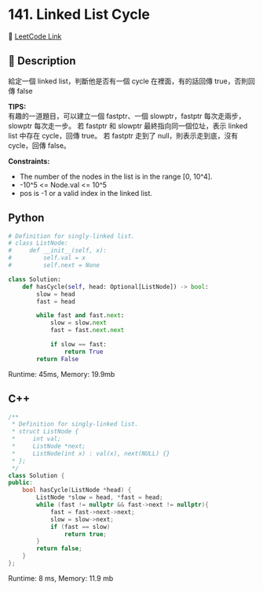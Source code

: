 # 141. Linked List Cycle

🔗 [LeetCode Link](https://leetcode.com/problems/linked-list-cycle/description/)

## :beginner: Description

給定一個 linked list，判斷他是否有一個 cycle 在裡面，有的話回傳 true，否則回傳 false

**TIPS:**  
有趣的一道題目，可以建立一個 fastptr、一個 slowptr，fastptr 每次走兩步，slowptr 每次走一步。
若 fastptr 和 slowptr 最終指向同一個位址，表示 linked list 中存在 cycle，回傳 true。
若 fastptr 走到了 null，則表示走到底，沒有 cycle，回傳 false。

**Constraints:**  
* The number of the nodes in the list is in the range [0, 10^4].
* -10^5 <= Node.val <= 10^5
* pos is -1 or a valid index in the linked list.

## Python 

```python
# Definition for singly-linked list.
# class ListNode:
#     def __init__(self, x):
#         self.val = x
#         self.next = None

class Solution:
    def hasCycle(self, head: Optional[ListNode]) -> bool:
        slow = head
        fast = head

        while fast and fast.next:
            slow = slow.next
            fast = fast.next.next

            if slow == fast:
                return True
        return False

```
Runtime: 45ms, Memory: 19.9mb

## C++

```c++
/**
 * Definition for singly-linked list.
 * struct ListNode {
 *     int val;
 *     ListNode *next;
 *     ListNode(int x) : val(x), next(NULL) {}
 * };
 */
class Solution {
public:
    bool hasCycle(ListNode *head) {
        ListNode *slow = head, *fast = head;
        while (fast != nullptr && fast->next != nullptr){
            fast = fast->next->next;
            slow = slow->next;
            if (fast == slow)
                return true;
        }
        return false;
    }
};
```
Runtime: 8 ms, Memory: 11.9 mb

